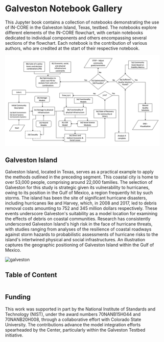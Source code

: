 # Galveston Notebook Gallery
This Jupyter book contains a collection of notebooks demonstrating the use of IN-CORE in the Galveston Island, Texas, testbed. The notebooks explore different elements of the IN-CORE flowchart, with certain notebooks dedicated to individual components and others encompassing several sections of the flowchart. Each notebook is the contribution of various authors, who are credited at the start of their respective notebook.

![flowchart](images/flowchart.png)

## Galveston Island

Galveston Island, located in Texas, serves as a practical example to apply the methods outlined in the preceding segment. This coastal city is home to over 53,000 people, comprising around 22,000 families. The selection of Galveston for this study is strategic given its vulnerability to hurricanes, owing to its position in the Gulf of Mexico, a region frequently hit by such storms. The island has been the site of significant hurricane disasters, including hurricanes Ike and Harvey, which, in 2008 and 2017, led to debris removal costs amounting to 752 and 345 million dollars respectively. These events underscore Galveston's suitability as a model location for examining the effects of debris on coastal communities. Research has consistently underscored Galveston Island's high risk in the face of hurricane threats, with studies ranging from analyses of the resilience of coastal roadways against storm hazards to probabilistic assessments of hurricane risks to the island's intertwined physical and social infrastructures. An illustration captures the geographic positioning of Galveston Island within the Gulf of Mexico.

![galveston](images/galveston_island.png)

## Table of Content
```{tableofcontents}
```

## Funding
This work was supported in part by the National Institute of Standards and Technology (NIST), under the award numbers 70NANB15H044 and 70NANB20H008, through a collaborative effort with Colorado State University. The contributions advance the model integration efforts spearheaded by the Center, particularly within the Galveston Testbed initiative.


